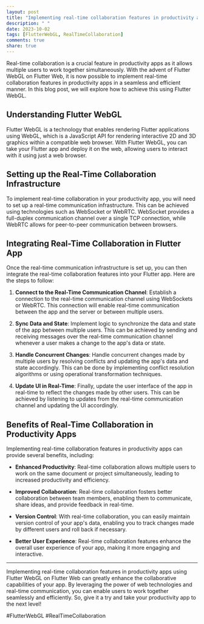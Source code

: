 ```yaml
---
layout: post
title: "Implementing real-time collaboration features in productivity apps with Flutter WebGL on Flutter Web"
description: " "
date: 2023-10-02
tags: [FlutterWebGL, RealTimeCollaboration]
comments: true
share: true
---
```


Real-time collaboration is a crucial feature in productivity apps as it allows multiple users to work together simultaneously. With the advent of Flutter WebGL on Flutter Web, it is now possible to implement real-time collaboration features in productivity apps in a seamless and efficient manner. In this blog post, we will explore how to achieve this using Flutter WebGL.

## Understanding Flutter WebGL

Flutter WebGL is a technology that enables rendering Flutter applications using WebGL, which is a JavaScript API for rendering interactive 2D and 3D graphics within a compatible web browser. With Flutter WebGL, you can take your Flutter app and deploy it on the web, allowing users to interact with it using just a web browser.

## Setting up the Real-Time Collaboration Infrastructure

To implement real-time collaboration in your productivity app, you will need to set up a real-time communication infrastructure. This can be achieved using technologies such as WebSocket or WebRTC. WebSocket provides a full-duplex communication channel over a single TCP connection, while WebRTC allows for peer-to-peer communication between browsers.

## Integrating Real-Time Collaboration in Flutter App

Once the real-time communication infrastructure is set up, you can then integrate the real-time collaboration features into your Flutter app. Here are the steps to follow:

1. **Connect to the Real-Time Communication Channel**: Establish a connection to the real-time communication channel using WebSockets or WebRTC. This connection will enable real-time communication between the app and the server or between multiple users.

2. **Sync Data and State**: Implement logic to synchronize the data and state of the app between multiple users. This can be achieved by sending and receiving messages over the real-time communication channel whenever a user makes a change to the app's data or state.

3. **Handle Concurrent Changes**: Handle concurrent changes made by multiple users by resolving conflicts and updating the app's data and state accordingly. This can be done by implementing conflict resolution algorithms or using operational transformation techniques.

4. **Update UI in Real-Time**: Finally, update the user interface of the app in real-time to reflect the changes made by other users. This can be achieved by listening to updates from the real-time communication channel and updating the UI accordingly.

## Benefits of Real-Time Collaboration in Productivity Apps

Implementing real-time collaboration features in productivity apps can provide several benefits, including:

- **Enhanced Productivity**: Real-time collaboration allows multiple users to work on the same document or project simultaneously, leading to increased productivity and efficiency.

- **Improved Collaboration**: Real-time collaboration fosters better collaboration between team members, enabling them to communicate, share ideas, and provide feedback in real-time.

- **Version Control**: With real-time collaboration, you can easily maintain version control of your app's data, enabling you to track changes made by different users and roll back if necessary.

- **Better User Experience**: Real-time collaboration features enhance the overall user experience of your app, making it more engaging and interactive.

---

Implementing real-time collaboration features in productivity apps using Flutter WebGL on Flutter Web can greatly enhance the collaborative capabilities of your app. By leveraging the power of web technologies and real-time communication, you can enable users to work together seamlessly and efficiently. So, give it a try and take your productivity app to the next level!

#FlutterWebGL #RealTimeCollaboration